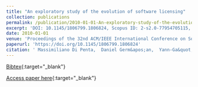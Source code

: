 ```yaml
---
title: "An exploratory study of the evolution of software licensing"
collection: publications
permalink: /publication/2010-01-01-An-exploratory-study-of-the-evolution-of-software-licensing
excerpt: 'DOI: 10.1145/1806799.1806824, Scopus ID: 2-s2.0-77954705115, Cited by: 49'
date: 2010-01-01
venue: 'Proceedings of the 32nd ACM/IEEE International Conference on Software Engineering - Volume 1, ICSE 2010, Cape Town, South Africa, 1-8 May 2010'
paperurl: 'https://doi.org/10.1145/1806799.1806824'
citation: ' Massimiliano Di Penta,  Daniel Germ&apos;an,  Yann-Ga&quot;el Gu&apos;eh&apos;eneuc,  Giuliano Antoniol, &quot;An exploratory study of the evolution of software licensing.&quot; Proceedings of the 32nd ACM/IEEE International Conference on Software Engineering - Volume 1, ICSE 2010, Cape Town, South Africa, 1-8 May 2010, 2010.'
---
```

[Bibtex](https://dblp.org/rec/bib/conf/icse/PentaGGA10){:target="_blank"}

[Access paper here](https://doi.org/10.1145/1806799.1806824){:target="_blank"}
